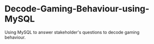 # Decode-Gaming-Behaviour-using-MySQL
Using MySQL to answer stakeholder's questions to decode gaming behaviour.
